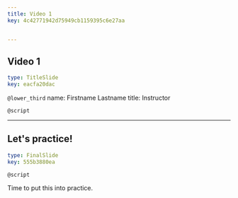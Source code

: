 ```yaml
---
title: Video 1
key: 4c42771942d75949cb1159395c6e27aa


---
```

## Video 1

```yaml
type: TitleSlide
key: eacfa20dac
```

`@lower_third`
name: Firstname Lastname
title: Instructor

`@script`



---
## Let's practice!

```yaml
type: FinalSlide
key: 555b3880ea
```

`@script`

Time to put this into practice.

